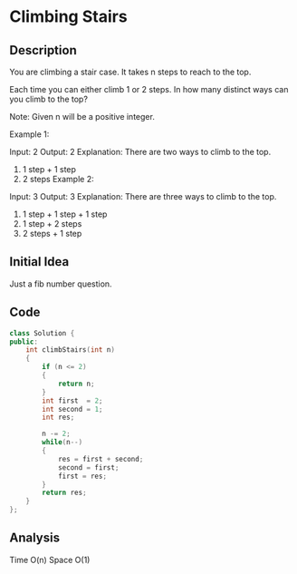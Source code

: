 # Climbing Stairs

## Description

You are climbing a stair case. It takes n steps to reach to the top.

Each time you can either climb 1 or 2 steps. In how many distinct ways can you climb to the top?

Note: Given n will be a positive integer.

Example 1:

Input: 2
Output: 2
Explanation: There are two ways to climb to the top.
1. 1 step + 1 step
2. 2 steps
Example 2:

Input: 3
Output: 3
Explanation: There are three ways to climb to the top.
1. 1 step + 1 step + 1 step
2. 1 step + 2 steps
3. 2 steps + 1 step

## Initial Idea

Just a fib number question. 

## Code

```cpp
class Solution {
public:
    int climbStairs(int n) 
    {
        if (n <= 2)
        {
            return n;
        }
        int first  = 2; 
        int second = 1;
        int res; 

        n -= 2; 
        while(n--)
        {
            res = first + second; 
            second = first;
            first = res; 
        } 
        return res; 
    }
};
```

## Analysis

Time O(n)
Space O(1)